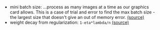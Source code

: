 - mini batch size: ...process as many images at a time as our graphics card allows. This is a case of trial and error to find the max batch size - the largest size that doesn't give an out of memory error.
[(source)](https://github.com/fastai/courses/blob/master/deeplearning1/nbs/lesson2.ipynb)
- weight decay from regularization: `1-eta*lambda/n` [(source)](http://neuralnetworksanddeeplearning.com/chap3.html#overfitting_and_regularization)
